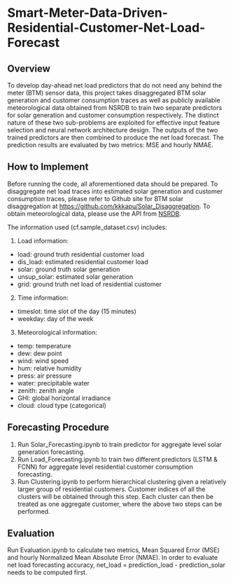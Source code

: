 # Smart-Meter-Data-Driven-Residential-Customer-Net-Load-Forecast
## Overview
To develop day-ahead net load predictors that do not need any behind the meter (BTM) sensor data, this project takes disaggregated BTM solar generation and customer consumption traces as well as publicly available meteorological data obtained from NSRDB to train two separate predictors for solar generation and customer consumption respectively. The distinct nature of these two sub-problems are exploited for effective input feature selection and neural network architecture design. The outputs of the two trained predictors are then combined to produce the net load forecast. The prediction results are evaluated by two metrics: MSE and hourly NMAE.
## How to Implement
Before running the code, all aforementioned data should be prepared. To disaggregate net load traces into estimated solar generation and customer consumption traces, please refer to Github site for BTM solar disaggregation at https://github.com/kkkapu/Solar_Disaggregation. To obtain meteorological data, please use the API from [NSRDB](https://nsrdb.nrel.gov/data-viewer).

The information used (cf.sample_dataset.csv) includes:

1.  Load information:
*   load: ground truth residential customer load
*   dis_load: estimated residential customer load
*   solar: ground truth solar generation
*   unsup_solar: estimated solar generation
*   grid: ground truth net load of residential customer

2.  Time information:
*   timeslot: time slot of the day (15 minutes)
*   weekday: day of the week

3.  Meteorological information:
*   temp: temperature
*   dew: dew point
*   wind: wind speed
*   hum: relative humidity
*   press: air pressure
*   water: precipitable water
*   zenith: zenith angle
*   GHI: global horizontal irradiance
*   cloud: cloud type (categorical)

## Forecasting Procedure
1.  Run Solar_Forecasting.ipynb to train predictor for aggregate level solar generation forecasting. 
2.  Run Load_Forecasting.ipynb to train two different predictors (LSTM & FCNN) for aggregate level residential customer consumption forecasting. 
3.  Run Clustering.ipynb to perform hierarchical clustering given a relatively larger group of residential customers. Customer indices of all the clusters     will be obtained through this step. Each cluster can then be treated as one aggregate customer, where the above two steps can be performed.

## Evaluation
Run Evaluation.ipynb to calculate two metrics, Mean Squared Error (MSE) and hourly Normalized Mean Absolute Error (NMAE).
In order to evaluate net load forecasting accuracy, net_load = prediction_load - prediction_solar needs to be computed first.
